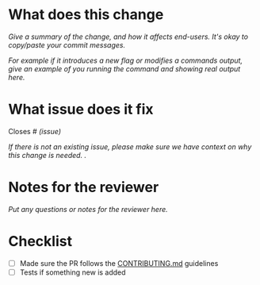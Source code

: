 # What does this change
_Give a summary of the change, and how it affects end-users. It's okay to copy/paste your commit messages._

_For example if it introduces a new flag or modifies a commands output, give an example of you running the command and showing real output here._

# What issue does it fix
Closes # _(issue)_

_If there is not an existing issue, please make sure we have context on why this change is needed. ._

# Notes for the reviewer
_Put any questions or notes for the reviewer here._

# Checklist
- [ ] Made sure the PR follows the [CONTRIBUTING.md](/CONTRIBUTING.md) guidelines
- [ ] Tests if something new is added
